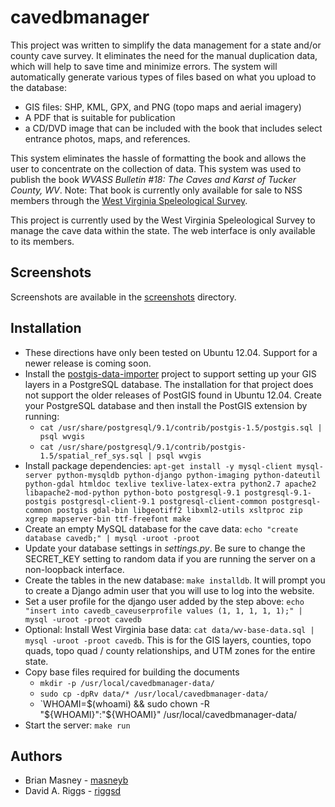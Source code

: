 # cavedbmanager

This project was written to simplify the data management for a state
and/or county cave survey. It eliminates the need for the manual duplication
data, which will help to save time and minimize errors. The system will
automatically generate various types of files based on what you upload
to the database:

* GIS files: SHP, KML, GPX, and PNG (topo maps and aerial imagery)
* A PDF that is suitable for publication
* a CD/DVD image that can be included with the book that includes
  select entrance photos, maps, and references.

This system eliminates the hassle of formatting the book and allows the
user to concentrate on the collection of data. This system was used to
publish the book _WVASS Bulletin #18: The Caves and Karst of Tucker
County, WV_. Note: That book is currently only available for sale to NSS
members through the
[West Virginia Speleological Survey](http://www.wvass.org/publications.html).

This project is currently used by the West Virginia Speleological Survey
to manage the cave data within the state. The web interface is only
available to its members.


## Screenshots

Screenshots are available in the [screenshots](screenshots) directory.


## Installation

* These directions have only been tested on Ubuntu 12.04. Support for a newer
  release is coming soon.
* Install the [postgis-data-importer](https://github.com/masneyb/postgis-data-importer)
  project to support setting up your GIS layers in a PostgreSQL database. The
  installation for that project does not support the older releases of PostGIS
  found in Ubuntu 12.04. Create your PostgreSQL database and then install the
  PostGIS extension by running:
  * `cat /usr/share/postgresql/9.1/contrib/postgis-1.5/postgis.sql | psql wvgis`
  * `cat /usr/share/postgresql/9.1/contrib/postgis-1.5/spatial_ref_sys.sql | psql wvgis`
* Install package dependencies: `apt-get install -y mysql-client mysql-server python-mysqldb python-django python-imaging python-dateutil python-gdal htmldoc texlive texlive-latex-extra python2.7 apache2 libapache2-mod-python python-boto postgresql-9.1 postgresql-9.1-postgis postgresql-client-9.1 postgresql-client-common postgresql-common postgis gdal-bin libgeotiff2 libxml2-utils xsltproc zip xgrep mapserver-bin ttf-freefont make`
* Create an empty MySQL database for the cave data:
  `echo "create database cavedb;" | mysql -uroot -proot`
* Update your database settings in _settings.py_. Be sure to change
  the SECRET_KEY setting to random data if you are running the server
  on a non-loopback interface.
* Create the tables in the new database: `make installdb`. It will prompt you
  to create a Django admin user that you will use to log into the website.
* Set a user profile for the django user added by the step above:
  `echo "insert into cavedb_caveuserprofile values (1, 1, 1, 1, 1);" | mysql -uroot -proot cavedb`
* Optional: Install West Virginia base data:
  `cat data/wv-base-data.sql | mysql -uroot -proot cavedb`. This is for the
  GIS layers, counties, topo quads, topo quad / county relationships, and UTM
  zones for the entire state.
* Copy base files required for building the documents
  * `mkdir -p /usr/local/cavedbmanager-data/`
  * `sudo cp -dpRv data/* /usr/local/cavedbmanager-data/`
  * `WHOAMI=$(whoami) && sudo chown -R "${WHOAMI}":"${WHOAMI}" /usr/local/cavedbmanager-data/
* Start the server: `make run`


## Authors

* Brian Masney - [masneyb](https://github.com/masneyb)
* David A. Riggs - [riggsd](https://github.com/riggsd)

